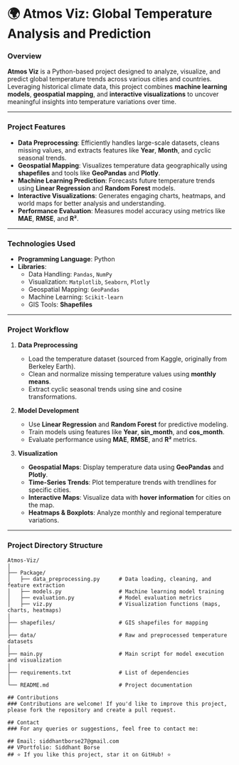 # 🌍 **Atmos Viz: Global Temperature Analysis and Prediction**
### **Overview**
**Atmos Viz** is a Python-based project designed to analyze, visualize, and predict global temperature trends across various cities and countries. Leveraging historical climate data, this project combines **machine learning models**, **geospatial mapping**, and **interactive visualizations** to uncover meaningful insights into temperature variations over time.

---

### **Project Features**
- **Data Preprocessing**: Efficiently handles large-scale datasets, cleans missing values, and extracts features like **Year**, **Month**, and cyclic seasonal trends.
- **Geospatial Mapping**: Visualizes temperature data geographically using **shapefiles** and tools like **GeoPandas** and **Plotly**.
- **Machine Learning Prediction**: Forecasts future temperature trends using **Linear Regression** and **Random Forest** models.
- **Interactive Visualizations**: Generates engaging charts, heatmaps, and world maps for better analysis and understanding.
- **Performance Evaluation**: Measures model accuracy using metrics like **MAE**, **RMSE**, and **R²**.

---

### **Technologies Used**
- **Programming Language**: Python
- **Libraries**:
  - Data Handling: `Pandas`, `NumPy`
  - Visualization: `Matplotlib`, `Seaborn`, `Plotly`
  - Geospatial Mapping: `GeoPandas`
  - Machine Learning: `Scikit-learn`
  - GIS Tools: **Shapefiles**

---

### **Project Workflow**
1. **Data Preprocessing**
   - Load the temperature dataset (sourced from Kaggle, originally from Berkeley Earth).
   - Clean and normalize missing temperature values using **monthly means**.
   - Extract cyclic seasonal trends using sine and cosine transformations.

2. **Model Development**
   - Use **Linear Regression** and **Random Forest** for predictive modeling.
   - Train models using features like **Year**, **sin_month**, and **cos_month**.
   - Evaluate performance using **MAE**, **RMSE**, and **R²** metrics.

3. **Visualization**
   - **Geospatial Maps**: Display temperature data using **GeoPandas** and **Plotly**.
   - **Time-Series Trends**: Plot temperature trends with trendlines for specific cities.
   - **Interactive Maps**: Visualize data with **hover information** for cities on the map.
   - **Heatmaps & Boxplots**: Analyze monthly and regional temperature variations.

---

### **Project Directory Structure**
```plaintext
Atmos-Viz/
│
├── Package/
│   ├── data_preprocessing.py      # Data loading, cleaning, and feature extraction
│   ├── models.py                  # Machine learning model training
│   ├── evaluation.py              # Model evaluation metrics
│   ├── viz.py                     # Visualization functions (maps, charts, heatmaps)
│
├── shapefiles/                    # GIS shapefiles for mapping
│
├── data/                          # Raw and preprocessed temperature datasets
│
├── main.py                        # Main script for model execution and visualization
│
├── requirements.txt               # List of dependencies
│
└── README.md                      # Project documentation

## Contributions
### Contributions are welcome! If you'd like to improve this project, please fork the repository and create a pull request.

## Contact
### For any queries or suggestions, feel free to contact me:

## Email: siddhantborse27@gmail.com
## VPortfolio: Siddhant Borse
## ⭐ If you like this project, star it on GitHub! ⭐



